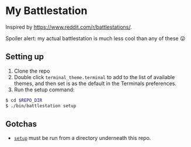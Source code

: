 # My Battlestation

Inspired by https://www.reddit.com/r/battlestations/.

Spoiler alert: my actual battlestation is much less cool than any of these :stuck_out_tongue:

## Setting up

1. Clone the repo
2. Double click `terminal_theme.terminal` to add to the list of available themes, and then set is as the default in the Terminals preferences.
3. Run the setup command:
```bash
$ cd $REPO_DIR
$ ./bin/battlestation setup
```

## Gotchas

- [`setup`](bin/setup) must be run from a directory underneath this repo.
